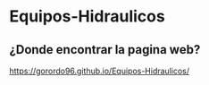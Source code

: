 # Equipos-Hidraulicos

## ¿Donde encontrar la pagina web?

https://gorordo96.github.io/Equipos-Hidraulicos/

